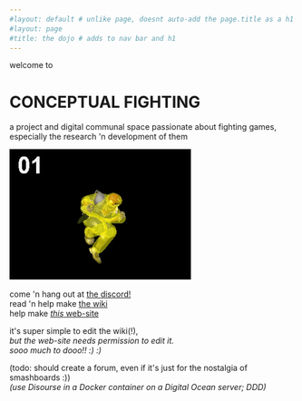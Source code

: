```yaml
---
#layout: default # unlike page, doesnt auto-add the page.title as a h1
#layout: page
#title: the dojo # adds to nav bar and h1
---
```

welcome to
# CONCEPTUAL FIGHTING
a project and digital communal space passionate about fighting games,  
especially the research 'n development of them

![](knee-animation-hitbox.gif?raw=true)

come 'n hang out at [the discord!](https://discord.gg/FtAQws9)  
read 'n help make [the wiki](https://github.com/Rahil627/fighting-game-anarchy/wiki)  
help make [*this* web-site](https://github.com/Rahil627/fighting-game-anarchy)

it's super simple to edit the wiki(!),  
*but the web-site needs permission to edit it.  
sooo much to dooo!! :) :)*

(todo: should create a forum, even if it's just for the nostalgia of smashboards :))   
*(use Disourse in a Docker container on a Digital Ocean server; DDD)*  
